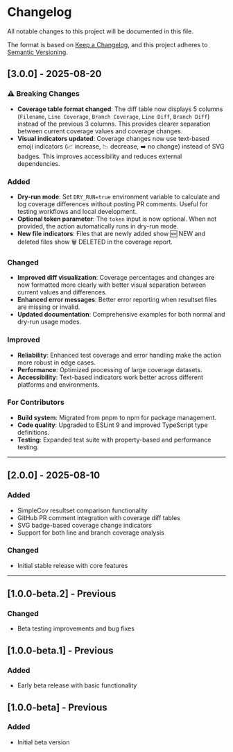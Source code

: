 # Changelog

All notable changes to this project will be documented in this file.

The format is based on [Keep a Changelog](https://keepachangelog.com/en/1.0.0/),
and this project adheres to [Semantic Versioning](https://semver.org/spec/v2.0.0.html).

## [3.0.0] - 2025-08-20

### ⚠️ Breaking Changes

- **Coverage table format changed**: The diff table now displays 5 columns (`Filename`, `Line Coverage`, `Branch Coverage`, `Line Diff`, `Branch Diff`) instead of the previous 3 columns. This provides clearer separation between current coverage values and coverage changes.
- **Visual indicators updated**: Coverage changes now use text-based emoji indicators (📈 increase, 📉 decrease, ➡️ no change) instead of SVG badges. This improves accessibility and reduces external dependencies.

### Added

- **Dry-run mode**: Set `DRY_RUN=true` environment variable to calculate and log coverage differences without posting PR comments. Useful for testing workflows and local development.
- **Optional token parameter**: The `token` input is now optional. When not provided, the action automatically runs in dry-run mode.
- **New file indicators**: Files that are newly added show 🆕 NEW and deleted files show 🗑️ DELETED in the coverage report.

### Changed

- **Improved diff visualization**: Coverage percentages and changes are now formatted more clearly with better visual separation between current values and differences.
- **Enhanced error messages**: Better error reporting when resultset files are missing or invalid.
- **Updated documentation**: Comprehensive examples for both normal and dry-run usage modes.

### Improved

- **Reliability**: Enhanced test coverage and error handling make the action more robust in edge cases.
- **Performance**: Optimized processing of large coverage datasets.
- **Accessibility**: Text-based indicators work better across different platforms and environments.

### For Contributors

- **Build system**: Migrated from pnpm to npm for package management.
- **Code quality**: Upgraded to ESLint 9 and improved TypeScript type definitions.
- **Testing**: Expanded test suite with property-based and performance testing.

---

## [2.0.0] - 2025-08-10

### Added

- SimpleCov resultset comparison functionality
- GitHub PR comment integration with coverage diff tables
- SVG badge-based coverage change indicators
- Support for both line and branch coverage analysis

### Changed

- Initial stable release with core features

---

## [1.0.0-beta.2] - Previous

### Changed

- Beta testing improvements and bug fixes

## [1.0.0-beta.1] - Previous

### Added

- Early beta release with basic functionality

## [1.0.0-beta] - Previous

### Added

- Initial beta version
